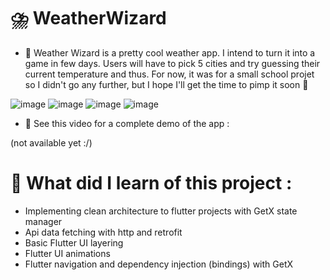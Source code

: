# ⛈️ WeatherWizard
 
 - 🔭 Weather Wizard is a pretty cool weather app. I intend to turn it into a game in few days. Users will have to pick 5 cities and try guessing their current temperature and thus. For now, it was for a small school projet so I didn't go any further, but I hope I'll get the time to pimp it soon 🙂


![image](https://github.com/AlAmine-dot/WeatherWizard/assets/82777228/3ccb604a-3096-41b9-956b-dc1b7fa39909)
![image](https://github.com/AlAmine-dot/WeatherWizard/assets/82777228/e051e1e1-de10-4145-a137-8af1b8fd4cf2)
![image](https://github.com/AlAmine-dot/WeatherWizard/assets/82777228/390f0aae-d442-4655-8a52-e545c1531ea7)
![image](https://github.com/AlAmine-dot/WeatherWizard/assets/82777228/83e48c87-acd5-4751-bf2f-dab849346494)

- 📸 See this video for a complete demo of the app :

(not available yet :/)

# 🤔 What did I learn of this project :

- Implementing clean architecture to flutter projects with GetX state manager
- Api data fetching with http and retrofit
- Basic Flutter UI layering
- Flutter UI animations
- Flutter navigation and dependency injection (bindings) with GetX
